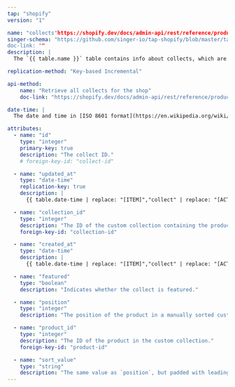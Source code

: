 ```yaml
---
tap: "shopify"
version: "1"

name: "collects"https://shopify.dev/docs/admin-api/rest/reference/products/collect?api[version]=2019-07"
singer-schema: "https://github.com/singer-io/tap-shopify/blob/master/tap_shopify/schemas/collects.json
doc-link: ""
description: |
  The `{{ table.name }}` table contains info about collects, which are used to manage relationships between products and custom collections. For every product in a custom collection, there's a collect that tracks the ID of both the product and the custom collection.

replication-method: "Key-based Incremental"

api-method:
    name: "Retrieve all collects for the shop"
    doc-link: "https://shopify.dev/docs/admin-api/rest/reference/products/collect?api[version]=2019-07"

date-time: |
  The date and time in [ISO 8601 format](https://en.wikipedia.org/wiki/ISO_8601){:target="new"} when the [ITEM] was [ACTION].

attributes:
  - name: "id"
    type: "integer"
    primary-key: true
    description: "The collect ID."
    # foreign-key-id: "collect-id"

  - name: "updated_at"
    type: "date-time"
    replication-key: true
    description: |
      {{ table.date-time | replace: "[ITEM]","collect" | replace: "[ACTION]","last updated" }}

  - name: "collection_id"
    type: "integer"
    description: "The ID of the custom collection containing the product."
    foreign-key-id: "collection-id"

  - name: "created_at"
    type: "date-time"
    description: |
      {{ table.date-time | replace: "[ITEM]","collect" | replace: "[ACTION]","created" }}

  - name: "featured"
    type: "boolean"
    description: "Indicates whether the collect is featured."

  - name: "position"
    type: "integer"
    description: "The position of the product in a manually sorted custom collection."

  - name: "product_id"
    type: "integer"
    description: "The ID of the product in the custom collection."
    foreign-key-id: "product-id"

  - name: "sort_value"
    type: "string"
    description: "The same value as `position`, but padded with leading zeroes to make it alphanumeric-sortable."
---
```

